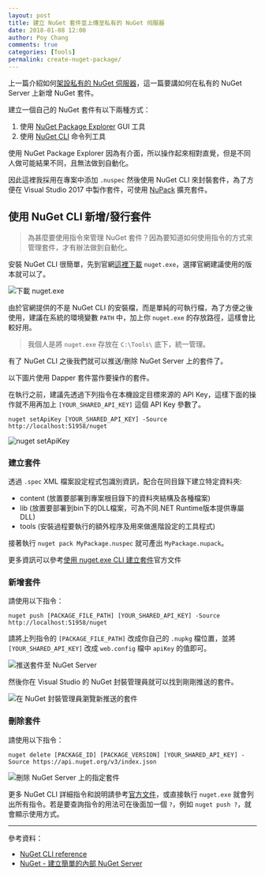 ```yaml
---
layout: post
title: 建立 NuGet 套件並上傳至私有的 NuGet 伺服器
date: 2018-01-08 12:00
author: Poy Chang
comments: true
categories: [Tools]
permalink: create-nuget-package/
---
```


上一篇介紹如何[架設私有的 NuGet 伺服器](https://poychang.github.io/hosting-your-own-nuget-server/)，這一篇要講如何在私有的 NuGet Server 上新增 NuGet 套件。

建立一個自己的 NuGet 套件有以下兩種方式：

1. 使用 [NuGet Package Explorer](https://github.com/NuGetPackageExplorer/NuGetPackageExplorer) GUI 工具
2. 使用 [NuGet CLI](https://www.nuget.org/downloads) 命令列工具

使用 NuGet Package Explorer 因為有介面，所以操作起來相對直覺，但是不同人做可能結果不同，且無法做到自動化。

因此這裡我採用在專案中添加 `.nuspec` 然後使用 NuGet CLI 來封裝套件，為了方便在 Visual Studio 2017 中製作套件，可使用 [NuPack](https://marketplace.visualstudio.com/items?itemName=CnSharpStudio.NuPack) 擴充套件。

## 使用 NuGet CLI 新增/發行套件

>為甚麼要使用指令來管理 NuGet 套件？因為要知道如何使用指令的方式來管理套件，才有辦法做到自動化。

安裝 NuGet CLI 很簡單，先到官網[這裡下載](https://www.nuget.org/downloads) `nuget.exe`，選擇官網建議使用的版本就可以了。

![下載 nuget.exe](https://i.imgur.com/iTPZBW5.png)

由於官網提供的不是 NuGet CLI 的安裝檔，而是單純的可執行檔，為了方便之後使用，建議在系統的環境變數 `PATH` 中，加上你 `nuget.exe` 的存放路徑，這樣會比較好用。

>我個人是將 `nuget.exe` 存放在 `C:\Tools\` 底下，統一管理。

有了 NuGet CLI 之後我們就可以推送/刪除 NuGet Server 上的套件了。

以下圖片使用 Dapper 套件當作要操作的套件。

在執行之前，建議先透過下列指令在本機設定目標來源的 API Key，這樣下面的操作就不用再加上 `[YOUR_SHARED_API_KEY]` 這個 API Key 參數了。 

```
nuget setApiKey [YOUR_SHARED_API_KEY] -Source http://localhost:51958/nuget
```

![nuget setApiKey](https://i.imgur.com/SbzNU0Z.png)

### 建立套件

透過 `.spec` XML 檔案設定程式包識別資訊，配合在同目錄下建立特定資料夾:

* content (放置要部署到專案根目錄下的資料夾結構及各種檔案)
* lib (放置要部署到bin下的DLL檔案，可為不同.NET Runtime版本提供專屬DLL)
* tools (安裝過程要執行的額外程序及用來做進階設定的工具程式)

接著執行 `nuget pack MyPackage.nuspec` 就可產出 `MyPackage.nupack`。

更多資訊可以參考[使用 nuget.exe CLI 建立套件](https://docs.microsoft.com/zh-tw/nuget/create-packages/creating-a-package)官方文件

### 新增套件

請使用以下指令：

```
nuget push [PACKAGE_FILE_PATH] [YOUR_SHARED_API_KEY] -Source http://localhost:51958/nuget
```

請將上列指令的 `[PACKAGE_FILE_PATH]` 改成你自己的 `.nupkg` 檔位置，並將 `[YOUR_SHARED_API_KEY]` 改成 `web.config` 檔中 `apiKey` 的值即可。

![推送套件至 NuGet Server](https://i.imgur.com/2zR9xaR.png)

然後你在 Visual Studio 的 NuGet 封裝管理員就可以找到剛剛推送的套件。

![在 NuGet 封裝管理員瀏覽新推送的套件](https://i.imgur.com/b6jhTu2.png)

### 刪除套件

請使用以下指令：

```
nuget delete [PACKAGE_ID] [PACKAGE_VERSION] [YOUR_SHARED_API_KEY] -Source https://api.nuget.org/v3/index.json
```

![刪除 NuGet Server 上的指定套件](https://i.imgur.com/SjWwkDK.png)

更多 NuGet CLI 詳細指令和說明請參考[官方文件](https://docs.microsoft.com/en-us/nuget/tools/nuget-exe-cli-reference)，或直接執行 `nuget.exe` 就會列出所有指令。若是要查詢指令的用法可在後面加一個 `?`，例如 `nuget push ?`，就會顯示使用方式。

----------

參考資料：

* [NuGet CLI reference](https://docs.microsoft.com/en-us/nuget/tools/nuget-exe-cli-reference)
* [NuGet - 建立簡單的內部 NuGet Server](http://limitedcode.blogspot.tw/2017/05/nuget-nuget-server.html)

